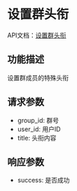 # 设置群头衔

API文档：[设置群头衔](https://napcat.apifox.cn/226656931e0.md)

## 功能描述
设置群成员的特殊头衔

## 请求参数
- group_id: 群号
- user_id: 用户ID
- title: 头衔内容

## 响应参数
- success: 是否成功
